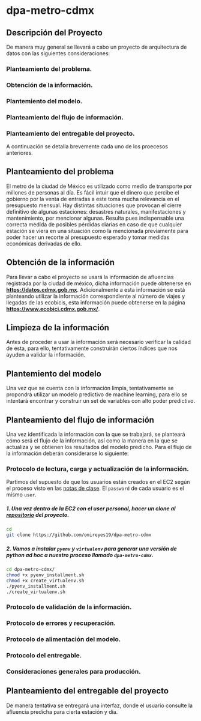 # dpa-metro-cdmx

## Descripción del Proyecto

De manera muy general se llevará a cabo un proyecto de arquitectura de
datos con las siguientes consideraciones:

  ###  Planteamiento del problema.

  ###  Obtención de la información.

  ###  Plantemiento del modelo.

  ### Planteamiento del flujo de información.

  ### Planteamiento del entregable del proyecto.

A continuación se detalla brevemente cada uno de los proecesos
anteriores.

## Planteamiento del problema

El metro de la ciudad de México es utilizado como medio de transporte
por millones de personas al día. Es fácil intuir que el dinero que
percibe el gobierno por la venta de entradas a este toma mucha relevancia
en el presupuesto mensual. Hay distintas situaciones que provocan el
cierre definitivo de algunas estaciones: desastres naturales,
manifestaciones y mantenimiento, por mencionar algunas. Resulta pues
indispensable una correcta medida de posibles pérdidas diarias en caso
de que cualquier estación se viera en una situación como la mencionada
previamente para poder hacer un recorte al presupuesto esperado y tomar
medidas económicas derivadas de ello.

## Obtención de la información

Para llevar a cabo el proyecto se usará la información de afluencias
registrada por la ciudad de méxico, dicha información puede obtenerse en
**https://datos.cdmx.gob.mx**. Adicionalmente a esta información se
está planteando utilizar la información correspondiente al número de
viajes y llegadas de las ecobicis, esta información puede obtenerse en
la página **https://www.ecobici.cdmx.gob.mx/**.

## Limpieza de la información

Antes de proceder a usar la información será necesario verificar la
calidad de esta, para ello, tentativamente construirán ciertos índices
que nos ayuden a validar la información.

## Plantemiento del modelo 

Una vez que se cuenta con la información limpia, tentativamente se
propondrá utilizar un modelo predictivo de machine learning, para ello
se intentará encontrar y construir un set de variables con alto poder
predictivo.

## Planteamiento del flujo de información

Una vez identificada la información con la que se trabajará, se
planteará cómo será el flujo de la información, así como la manera en la
que se actualiza y se obtienen los resultados del modelo predicho. Para
el flujo de la información deberán considerarse lo siguiente:

###  Protocolo de lectura, carga y actualización de la información.

Partimos del supuesto de que los usuarios están creados en el EC2 según el proceso visto en las [notas de clase](https://github.com/ITAM-DS/data-product-architecture/blob/master/03_infrastructure.md). El `password` de cada usuario es el mismo `user`.

##### 1. Una vez dentro de la EC2 con el user personal, hacer un clone al [repositorio](https://github.com/omireyes19/dpa-metro-cdmx) del proyecto.

~~~~bash
cd 
git clone https://github.com/omireyes19/dpa-metro-cdmx
~~~~

##### 2. Vamos a instalar `pyenv` y `virtualenv` para generar una versión de python ad hoc a nuestro proceso llamado `dpa-metro-cdmx`.

~~~~bash
cd dpa-metro-cdmx/
chmod +x pyenv_installment.sh
chmod +x create_virtualenv.sh
./pyenv_installment.sh
./create_virtualenv.sh
~~~~

###  Protocolo de validación de la información.

###  Protocolo de errores y recuperación.

###  Protocolo de alimentación del modelo.

###  Protocolo del entregable.

###  Consideraciones generales para producción.

## Planteamiento del entregable del proyecto

De manera tentativa se entregará una interfaz, donde el usuario consulte
la afluencia predicha para cierta estación y día.
